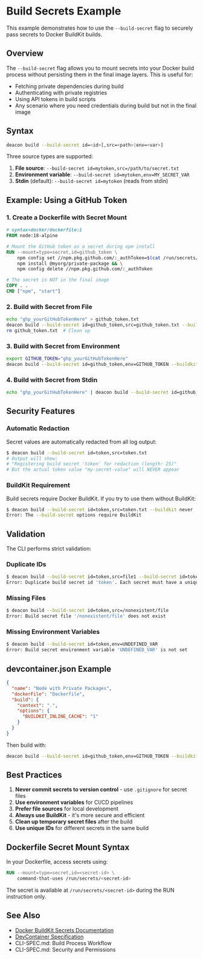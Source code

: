 # Build Secrets Example

This example demonstrates how to use the `--build-secret` flag to securely pass secrets to Docker BuildKit builds.

## Overview

The `--build-secret` flag allows you to mount secrets into your Docker build process without persisting them in the final image layers. This is useful for:

- Fetching private dependencies during build
- Authenticating with private registries
- Using API tokens in build scripts
- Any scenario where you need credentials during build but not in the final image

## Syntax

```bash
deacon build --build-secret id=<id>[,src=<path>|env=<var>]
```

Three source types are supported:

1. **File source**: `--build-secret id=mytoken,src=/path/to/secret.txt`
2. **Environment variable**: `--build-secret id=mytoken,env=MY_SECRET_VAR`
3. **Stdin** (default): `--build-secret id=mytoken` (reads from stdin)

## Example: Using a GitHub Token

### 1. Create a Dockerfile with Secret Mount

```dockerfile
# syntax=docker/dockerfile:1
FROM node:18-alpine

# Mount the GitHub token as a secret during npm install
RUN --mount=type=secret,id=github_token \
    npm config set //npm.pkg.github.com/:_authToken=$(cat /run/secrets/github_token) && \
    npm install @myorg/private-package && \
    npm config delete //npm.pkg.github.com/:_authToken

# The secret is NOT in the final image
COPY . .
CMD ["npm", "start"]
```

### 2. Build with Secret from File

```bash
echo "ghp_yourGitHubTokenHere" > github_token.txt
deacon build --build-secret id=github_token,src=github_token.txt --buildkit auto
rm github_token.txt  # Clean up
```

### 3. Build with Secret from Environment

```bash
export GITHUB_TOKEN="ghp_yourGitHubTokenHere"
deacon build --build-secret id=github_token,env=GITHUB_TOKEN --buildkit auto
```

### 4. Build with Secret from Stdin

```bash
echo "ghp_yourGitHubTokenHere" | deacon build --build-secret id=github_token --buildkit auto
```

## Security Features

### Automatic Redaction

Secret values are automatically redacted from all log output:

```bash
$ deacon build --build-secret id=token,src=token.txt
# Output will show:
# "Registering build secret 'token' for redaction (length: 25)"
# But the actual token value "my-secret-value" will NEVER appear
```

### BuildKit Requirement

Build secrets require Docker BuildKit. If you try to use them without BuildKit:

```bash
$ deacon build --build-secret id=token,src=token.txt --buildkit never
Error: The --build-secret options require BuildKit
```

## Validation

The CLI performs strict validation:

### Duplicate IDs

```bash
$ deacon build --build-secret id=token,src=file1 --build-secret id=token,src=file2
Error: Duplicate build secret id 'token'. Each secret must have a unique id.
```

### Missing Files

```bash
$ deacon build --build-secret id=token,src=/nonexistent/file
Error: Build secret file '/nonexistent/file' does not exist
```

### Missing Environment Variables

```bash
$ deacon build --build-secret id=token,env=UNDEFINED_VAR
Error: Build secret environment variable 'UNDEFINED_VAR' is not set
```

## devcontainer.json Example

```json
{
  "name": "Node with Private Packages",
  "dockerFile": "Dockerfile",
  "build": {
    "context": ".",
    "options": {
      "BUILDKIT_INLINE_CACHE": "1"
    }
  }
}
```

Then build with:

```bash
deacon build --build-secret id=github_token,env=GITHUB_TOKEN --buildkit auto
```

## Best Practices

1. **Never commit secrets to version control** - use `.gitignore` for secret files
2. **Use environment variables** for CI/CD pipelines
3. **Prefer file sources** for local development
4. **Always use BuildKit** - it's more secure and efficient
5. **Clean up temporary secret files** after the build
6. **Use unique IDs** for different secrets in the same build

## Dockerfile Secret Mount Syntax

In your Dockerfile, access secrets using:

```dockerfile
RUN --mount=type=secret,id=<secret-id> \
    command-that-uses /run/secrets/<secret-id>
```

The secret is available at `/run/secrets/<secret-id>` during the RUN instruction only.

## See Also

- [Docker BuildKit Secrets Documentation](https://docs.docker.com/build/building/secrets/)
- [DevContainer Specification](https://containers.dev/)
- CLI-SPEC.md: Build Process Workflow
- CLI-SPEC.md: Security and Permissions
